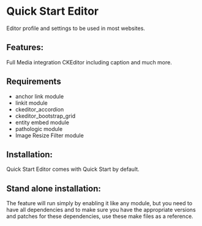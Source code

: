 # Quick Start Editor

Editor profile and settings to be used in most websites.

## Features:

Full Media integration CKEditor including caption and much more.

## Requirements
*  anchor link module
*  linkit module
*  ckeditor_accordion
*  ckeditor_bootstrap_grid
*  entity embed module
*  pathologic module
*  Image Resize Filter module

## Installation:

Quick Start Editor comes with Quick Start by default.

## Stand alone installation:

The feature will run simply by enabling it like any module, but you need to
have all dependencies and to make sure you have the appropriate versions and
patches for these dependencies, use these make files as a reference.
